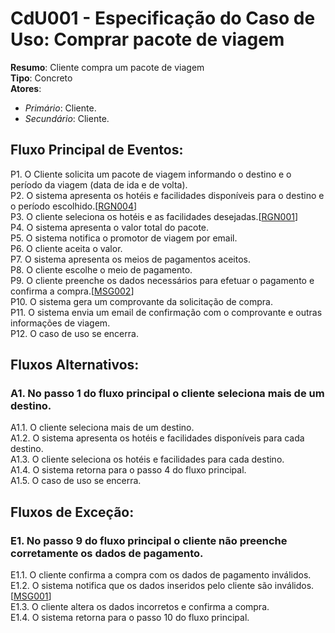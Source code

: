 # CdU001 - Especificação do Caso de Uso: Comprar pacote de viagem

**Resumo**: Cliente compra um pacote de viagem   
**Tipo**: Concreto  
**Atores**:  
 - *Primário*: Cliente.
 - *Secundário*: Cliente.

## Fluxo Principal de Eventos:  
P1. O Cliente solicita um pacote de viagem informando o destino e o período da viagem (data de ida e de volta).  
P2. O sistema apresenta os hotéis e facilidades disponíveis para o destino e o período escolhido.[[RGN004](./Regras%20de%20negocio%20e%20mensagens.md#1-regras-de-negócio)]   
P3. O cliente seleciona os hotéis e as facilidades desejadas.[[RGN001](./Regras%20de%20negocio%20e%20mensagens.md#1-regras-de-negócio)]   
P4. O sistema apresenta o valor total do pacote.  
P5. O sistema notifica o promotor de viagem por email.  
P6. O cliente aceita o valor.  
P7. O sistema apresenta os meios de pagamentos aceitos.  
P8. O cliente escolhe o meio de pagamento.  
P9. O cliente preenche os dados necessários para efetuar o pagamento e confirma a compra.[[MSG002](./Regras%20de%20negocio%20e%20mensagens.md#2-mensagens-do-sistema)]  
P10. O sistema gera um comprovante da solicitação de compra.  
P11. O sistema envia um email de confirmação com o comprovante e outras informações de viagem.  
P12. O caso de uso se encerra.  

## Fluxos Alternativos:  

<a name="a1"/>    

### A1. No passo 1 do fluxo principal o cliente seleciona mais de um destino.  
A1.1. O cliente seleciona mais de um destino.  
A1.2. O sistema apresenta os hotéis e facilidades disponíveis para cada destino.  
A1.3. O cliente seleciona os hotéis e facilidades para cada destino.  
A1.4. O sistema retorna para o passo 4 do fluxo principal.  
A1.5. O caso de uso se encerra.  

## Fluxos de Exceção:  

<a name="e1"/>

### E1. No passo 9 do fluxo principal o cliente não preenche corretamente os dados de pagamento.  
E1.1. O cliente confirma a compra com os dados de pagamento inválidos.   
E1.2. O sistema notifica que os dados inseridos pelo cliente são inválidos.[[MSG001](./Regras%20de%20negocio%20e%20mensagens.md#2-mensagens-do-sistema)]    
E1.3. O cliente altera os dados incorretos e confirma a compra.  
E1.4. O sistema retorna para o passo 10 do fluxo principal. 
